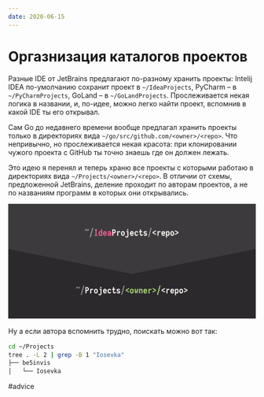 ```yaml
---
date: 2020-06-15
---
```


# Оргазнизация каталогов проектов

Разные IDE от JetBrains предлагают по-разному хранить проекты: Intelij IDEA по-умолчанию сохранит проект в `~/IdeaProjects`, PyCharm –  в `~/PyCharmProjects`, GoLand – в `~/GoLandProjects`. Прослеживается некая логика в названии, и, по-идее, можно легко найти проект, вспомнив в какой IDE ты его открывал.

Сам Go до недавнего времени вообще предлагал хранить проекты только в директориях вида `~/go/src/github.com/<owner>/<repo>`. Что непривычно, но прослеживается некая красота: при клонировании чужого проекта с GitHub ты точно знаешь где он должен лежать.

Это идею я перенял и теперь храню все проекты с которыми работаю в директориях вида `~/Projects/<owner>/<repo>`. В отличии от схемы, предложенной JetBrains, деление проходит по авторам проектов, а не по названиям программ в которых они открывались.

![Оргазнизация каталогов проектов](project-org.png "Оргазнизация каталогов проектов")

Ну а если автора вспомнить трудно, поискать можно вот так:

```bash
cd ~/Projects
tree . -L 2 | grep -B 1 "Iosevka"
├── be5invis
│   └── Iosevka
```

#advice
